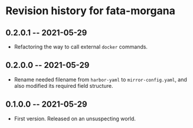 # Revision history for fata-morgana

## 0.2.0.1 -- 2021-05-29

* Refactoring the way to call external `docker` commands.

## 0.2.0.0 -- 2021-05-29

* Rename needed filename from `harbor-yaml` to `mirror-config.yaml`, and also modified its required field structure.

## 0.1.0.0 -- 2021-05-29

* First version. Released on an unsuspecting world.
